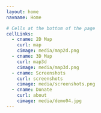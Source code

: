```yaml
---
layout: home
navname: Home

# Cells at the bottom of the page
cellLinks:
  - cname: 2D Map
    curl: map
    cimage: media/map2d.png
  - cname: 3D Map
    curl: map3d
    cimage: media/map3d.png
  - cname: Screenshots
    curl: screenshots
    cimage: media/screenshots.png
  - cname: Donate
    curl: about
    cimage: media/demo04.jpg
---
```

